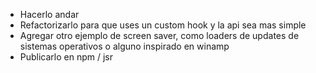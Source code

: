 - Hacerlo andar
- Refactorizarlo para que uses un custom hook y la api sea mas simple
- Agregar otro ejemplo de screen saver, como loaders de updates de sistemas operativos o alguno inspirado en winamp
- Publicarlo en npm / jsr